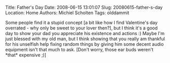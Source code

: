 Title: Father's Day
Date: 2008-06-15 13:01:07
Slug: 20080615-father-s-day
Location: Home
Authors: Michiel Scholten
Tags: olddammit

<p>Some people find it a stupid concept [a bit like how I find Valentine's day overrated - why only be sweet to your lover then?], but I think it's a good day to show your dad you appreciate his existence and actions :) Maybe I'm just blessed with my old man, but I think showing that you really am thankful for his unselfish help fixing random things by giving him some decent audio equipment isn't that much to ask. [Don't worry, those ear buds weren't *that* expensive ;)]</p>